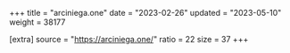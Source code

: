 +++
title = "arciniega.one"
date = "2023-02-26"
updated = "2023-05-10"
weight = 38177

[extra]
source = "https://arciniega.one/"
ratio = 22
size = 37
+++
